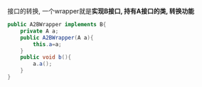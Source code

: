 接口的转换, 一个wrapper就是**实现B接口, 持有A接口的类, 转换功能**
```java
public A2BWrapper implements B{
	private A a;
	public A2BWrapper(A a){
		this.a=a;
	}
	public void b(){
		a.a();
	}
}
```